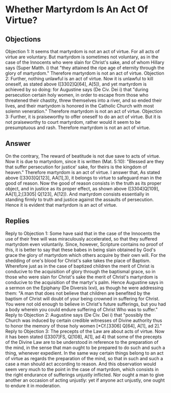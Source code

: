 # Whether Martyrdom Is An Act Of Virtue?
## Objections
Objection 1: It seems that martyrdom is not an act of virtue. For all acts of virtue are voluntary. But martyrdom is sometimes not voluntary, as in the case of the Innocents who were slain for Christ's sake, and of whom Hillary says (Super Matth. i) that "they attained the ripe age of eternity through the glory of martyrdom." Therefore martyrdom is not an act of virtue.
Objection 2: Further, nothing unlawful is an act of virtue. Now it is unlawful to kill oneself, as stated above ([3302]Q[64], A[5]), and yet martyrdom is achieved by so doing: for Augustine says (De Civ. Dei i) that "during persecution certain holy women, in order to escape from those who threatened their chastity, threw themselves into a river, and so ended their lives, and their martyrdom is honored in the Catholic Church with most solemn veneration." Therefore martyrdom is not an act of virtue.
Objection 3: Further, it is praiseworthy to offer oneself to do an act of virtue. But it is not praiseworthy to court martyrdom, rather would it seem to be presumptuous and rash. Therefore martyrdom is not an act of virtue.
## Answer
On the contrary, The reward of beatitude is not due save to acts of virtue. Now it is due to martyrdom, since it is written (Mat. 5:10): "Blessed are they that suffer persecution for justice' sake, for theirs is the kingdom of heaven." Therefore martyrdom is an act of virtue.
I answer that, As stated above ([3303]Q[123], AA[1],3), it belongs to virtue to safeguard man in the good of reason. Now the good of reason consists in the truth as its proper object, and in justice as its proper effect, as shown above ([3304]Q[109], AA[1],2;[3305] Q[123], A[12]). And martyrdom consists essentially in standing firmly to truth and justice against the assaults of persecution. Hence it is evident that martyrdom is an act of virtue.
## Replies
Reply to Objection 1: Some have said that in the case of the Innocents the use of their free will was miraculously accelerated, so that they suffered martyrdom even voluntarily. Since, however, Scripture contains no proof of this, it is better to say that these babes in being slain obtained by God's grace the glory of martyrdom which others acquire by their own will. For the shedding of one's blood for Christ's sake takes the place of Baptism. Wherefore just as in the case of baptized children the merit of Christ is conducive to the acquisition of glory through the baptismal grace, so in those who were slain for Christ's sake the merit of Christ's martyrdom is conducive to the acquisition of the martyr's palm. Hence Augustine says in a sermon on the Epiphany (De Diversis lxvi), as though he were addressing them: "A man that does not believe that children are benefited by the baptism of Christ will doubt of your being crowned in suffering for Christ. You were not old enough to believe in Christ's future sufferings, but you had a body wherein you could endure suffering of Christ Who was to suffer."
Reply to Objection 2: Augustine says (De Civ. Dei i) that "possibly the Church was induced by certain credible witnesses of Divine authority thus to honor the memory of those holy women [*Cf.[3306] Q[64], A[1], ad 2]."
Reply to Objection 3: The precepts of the Law are about acts of virtue. Now it has been stated ([3307]FS, Q[108], A[1], ad 4) that some of the precepts of the Divine Law are to be understood in reference to the preparation of the mind, in the sense that man ought to be prepared to do such and such a thing, whenever expedient. In the same way certain things belong to an act of virtue as regards the preparation of the mind, so that in such and such a case a man should act according to reason. And this observation would seem very much to the point in the case of martyrdom, which consists in the right endurance of sufferings unjustly inflicted. Nor ought a man to give another an occasion of acting unjustly: yet if anyone act unjustly, one ought to endure it in moderation.